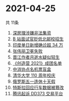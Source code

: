 # 2021-04-25
  共 11条

  <!-- BEGIN -->
  <!-- 最后更新时间:Sun Apr 25 2021 11:12:12 GMT+0000 (Coordinated Universal Time) -->
  1. [深房理涉嫌非法集资](https://www.zhihu.com/search?q=深房理)
1. [B 站面试官贬低北邮校招生](https://www.zhihu.com/search?q=b站北邮)
1. [印度单日新增确诊超 34 万](https://www.zhihu.com/search?q=印度疫情)
1. [张伟丽卫冕失败](https://www.zhihu.com/search?q=张伟丽)
1. [晋江作者月逝水疑似轻生](https://www.zhihu.com/search?q=月逝水)
1. [《创造营 2021》成团名单](https://www.zhihu.com/search?q=创造营成团名单)
1. [中消协点名机票盲盒](https://www.zhihu.com/search?q=机票盲盒)
1. [清华大学 110 周年校庆](https://www.zhihu.com/search?q=清华校庆)
1. [俄罗斯五一连休十天假](https://www.zhihu.com/search?q=俄罗斯五一)
1. [特斯拉回应行车数据被篡改](https://www.zhihu.com/search?q=特斯拉行车数据)
1. [腾讯起诉 DD373 交易平台](https://www.zhihu.com/search?q=dd373)
  <!-- END -->
  